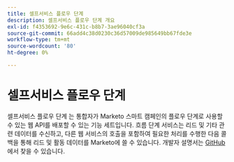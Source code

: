 ```yaml
---
title: 셀프서비스 플로우 단계
description: 셀프서비스 플로우 단계 개요
exl-id: f4353692-9e6c-431c-b8b7-3ae96040cf3a
source-git-commit: 66add4c38d0230c36d57009de985649bb67fde3e
workflow-type: tm+mt
source-wordcount: '80'
ht-degree: 0%

---
```


# 셀프서비스 플로우 단계

셀프서비스 플로우 단계 는 통합자가 Marketo 스마트 캠페인의 플로우 단계로 사용할 수 있는 웹 API를 배포할 수 있는 기능 세트입니다. 흐름 단계 서비스는 리드 및 기타 관련 데이터를 수신하고, 다른 웹 서비스의 호출을 포함하여 필요한 처리를 수행한 다음 콜백을 통해 리드 및 활동 데이터를 Marketo에 쓸 수 있습니다. 개발자 설명서는 [GitHub](https://github.com/adobe/Marketo-SSFS-Service-Provider-Interface)에서 찾을 수 있습니다.
